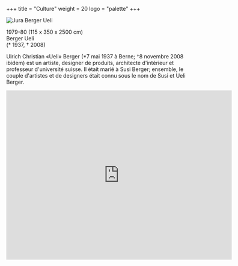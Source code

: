 +++
title = "Culture"
weight = 20
logo = "palette"
+++

![Jura Berger Ueli](https://art-a-bienne.ch/core/cache/thumbs/werke_P0170_w=580.jpeg)

1979-80 (115 x 350 x 2500 cm)  
Berger Ueli  
(* 1937, † 2008)

Ulrich Christian «Ueli» Berger (*7 mai 1937 à Berne; †8 novembre 2008 ibidem) est un artiste, designer de produits, architecte d'intérieur et professeur d'université suisse. Il était marié à Susi Berger; ensemble, le couple d'artistes et de designers était connu sous le nom de Susi et Ueli Berger.

<iframe src="https://www.google.com/maps/embed?pb=!1m18!1m12!1m3!1d242.1150467674015!2d7.233249581513693!3d47.1319079766361!2m3!1f0!2f39.31457594222529!3f0!3m2!1i1024!2i768!4f35!3m3!1m2!1s0x478e195827c27f95%3A0xf102bb63377818f6!2sStrandboden!5e1!3m2!1sfr!2sch!4v1675759873846!5m2!1sfr!2sch" width="600" height="450" style="border:0;" allowfullscreen="" loading="lazy" referrerpolicy="no-referrer-when-downgrade"></iframe>